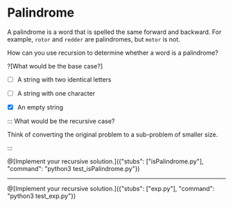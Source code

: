 # Palindrome

A palindrome is a word that is spelled the same forward and backward. 
For example, `rotor` and `redder` are palindromes, but `motor` is not.

How can you use recursion to determine whether a word is a palindrome? 

?[What would be the base case?]
-[ ] A string with two identical letters
-[ ] A string with one character
-[x] An empty string


::: What would be the recursive case? 

Think of converting the original problem to a sub-problem of smaller size.

:::

@[Implement your recursive solution.]({"stubs": ["isPalindrome.py"], "command": "python3 test_isPalindrome.py"})


---


@[Implement your recursive solution.]({"stubs": ["exp.py"], "command": "python3 test_exp.py"})
